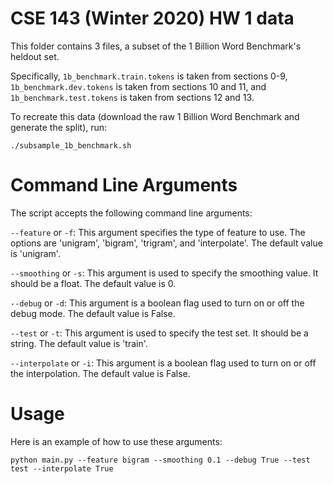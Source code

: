 # CSE 143 (Winter 2020) HW 1 data

This folder contains 3 files, a subset of the 1 Billion Word Benchmark's
heldout set.

Specifically, `1b_benchmark.train.tokens` is taken from sections 0-9,
`1b_benchmark.dev.tokens` is taken from sections 10 and 11, and
`1b_benchmark.test.tokens` is taken from sections 12 and 13.

To recreate this data (download the raw 1 Billion Word Benchmark and generate the split), run:

```
./subsample_1b_benchmark.sh
```

# Command Line Arguments
The script accepts the following command line arguments:

`--feature` or `-f`: This argument specifies the type of feature to use. The options are 'unigram', 'bigram', 'trigram', and 'interpolate'. The default value is 'unigram'.

`--smoothing` or `-s`: This argument is used to specify the smoothing value. It should be a float. The default value is 0.

`--debug` or `-d`: This argument is a boolean flag used to turn on or off the debug mode. The default value is False.

`--test` or `-t`: This argument is used to specify the test set. It should be a string. The default value is 'train'.

`--interpolate` or `-i`: This argument is a boolean flag used to turn on or off the interpolation. The default value is False.

# Usage
Here is an example of how to use these arguments:
```
python main.py --feature bigram --smoothing 0.1 --debug True --test test --interpolate True
```
